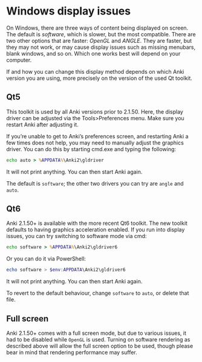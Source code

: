 # Windows display issues

<!-- toc -->

On Windows, there are three ways of content being displayed on screen. The
default is _software_, which is slower, but the most compatible. There are two
other options that are faster: _OpenGL_ and _ANGLE_. They are faster, but they
may not work, or may cause display issues such as missing menubars, blank
windows, and so on. Which one works best will depend on your computer.

If and how you can change this display method depends on which Anki version you
are using, more precisely on the version of the used Qt toolkit.

## Qt5

This toolkit is used by all Anki versions prior to 2.1.50.
Here, the display driver can be adjusted via the Tools>Preferences menu. Make sure
you restart Anki after adjusting it.

If you’re unable to get to Anki’s preferences screen, and restarting Anki a few
times does not help, you may need to manually adjust the graphics driver. You
can do this by starting cmd.exe and typing the following:

```bat
echo auto > %APPDATA%\Anki2\gldriver
```

It will not print anything. You can then start Anki again.

The default is `software`; the other two drivers you can try are `angle` and `auto`.

## Qt6

Anki 2.1.50+ is available with the more recent Qt6 toolkit. The new toolkit
defaults to having graphics acceleration enabled. If you run into display issues,
you can try switching to software mode via cmd:

```bat
echo software > %APPDATA%\Anki2\gldriver6
```

Or you can do it via PowerShell:

```powershell
echo software > $env:APPDATA\Anki2\gldriver6
```

It will not print anything. You can then start Anki again.

To revert to the default behaviour, change `software` to `auto`, or delete that file.

## Full screen

Anki 2.1.50+ comes with a full screen mode, but due to various issues, it had to
be disabled while `OpenGL` is used. Turning on software rendering as described
above will allow the full screen option to be used, though please bear in mind
that rendering performance may suffer.
